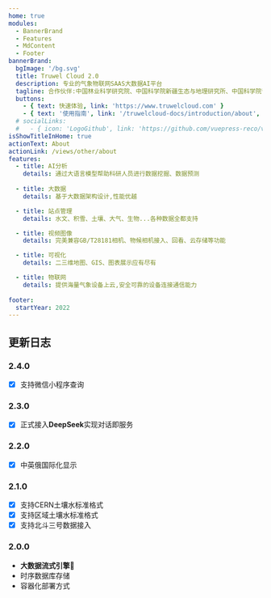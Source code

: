 ```yaml
---
home: true
modules:
  - BannerBrand
  - Features
  - MdContent
  - Footer
bannerBrand:
  bgImage: '/bg.svg'
  title: Truwel Cloud 2.0
  description: 专业的气象物联网SAAS大数据AI平台
  tagline: 合作伙伴:中国林业科学研究院、中国科学院新疆生态与地理研究所、中国科学院青藏高原研究所、中国生态系统研究网络(CERN)...
  buttons:
    - { text: 快速体验, link: 'https://www.truwelcloud.com' }
    - { text: '使用指南', link: '/truwelcloud-docs/introduction/about', type: 'plain' }
  # socialLinks:
  #   - { icon: 'LogoGithub', link: 'https://github.com/vuepress-reco/vuepress-theme-reco' }
isShowTitleInHome: true
actionText: About
actionLink: /views/other/about
features:
  - title: AI分析
    details: 通过大语言模型帮助科研人员进行数据挖掘、数据预测
    
  - title: 大数据
    details: 基于大数据架构设计,性能优越

  - title: 站点管理
    details: 水文、积雪、土壤、大气、生物...各种数据全都支持

  - title: 视频图像
    details: 完美兼容GB/T28181相机、物候相机接入、回看、云存储等功能

  - title: 可视化
    details: 二三维地图、GIS、图表展示应有尽有

  - title: 物联网
    details: 提供海量气象设备上云,安全可靠的设备连接通信能力
  
footer:
  startYear: 2022
---
```



## 更新日志

### 2.4.0

- [x] 支持微信小程序查询

### 2.3.0

- [x] 正式接入**DeepSeek**实现对话即服务

### 2.2.0

- [x] 中英俄国际化显示

### 2.1.0

- [x] 支持CERN土壤水标准格式
- [x] 支持区域土壤水标准格式
- [x] 支持北斗三号数据接入

### 2.0.0

- **大数据流式引擎**:tada:
- 时序数据库存储
- 容器化部署方式
